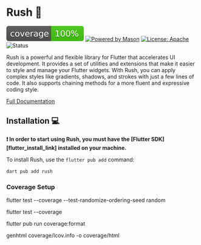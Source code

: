 # Rush 🚀

![coverage][coverage_badge]
[![Powered by Mason](https://img.shields.io/endpoint?url=https%3A%2F%2Ftinyurl.com%2Fmason-badge)](https://github.com/felangel/mason)
[![License: Apache][license_badge]][license_link]
![Status][fast]

Rush is a powerful and flexible library for Flutter that accelerates UI development. It provides a set of utilities and extensions that make it easier to style and manage your Flutter widgets. With Rush, you can apply complex styles like gradients, shadows, and strokes with just a few lines of code. It also supports chaining methods for a more fluent and expressive coding style.

[Full Documentation](https://learn.codepur.dev/rush)

## Installation 💻

**❗ In order to start using Rush, you must have the [Flutter SDK][flutter_install_link] installed on your machine.**

To install Rush, use the `flutter pub add` command:

```sh
dart pub add rush
```

[coverage_badge]: coverage_badge.svg
[license_badge]: https://img.shields.io/badge/license-apache-red.svg
[license_link]: https://opensource.org/license/apache-2-0/
[fast]: https://img.shields.io/badge/fast-3763f5

### Coverage Setup

flutter test --coverage --test-randomize-ordering-seed random

flutter test --coverage

flutter pub run coverage:format

genhtml coverage/lcov.info -o coverage/html

